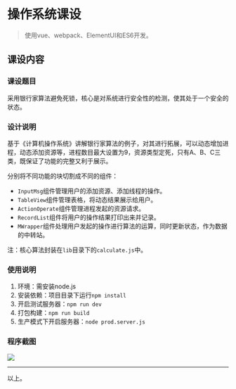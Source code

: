 # 操作系统课设

> 使用vue、webpack、ElementUI和ES6开发。

## 课设内容

### 课设题目

采用银行家算法避免死锁，核心是对系统进行安全性的检测，使其处于一个安全的状态。

### 设计说明

基于《计算机操作系统》讲解银行家算法的例子，对其进行拓展，可以动态增加进程，动态添加资源等，进程数目最大设置为9，资源类型定死，只有A、B、C三类，既保证了功能的完整又利于展示。

分别将不同功能的块切割成不同的组件：  
- `InputMsg`组件管理用户的添加资源、添加线程的操作。
- `TableView`组件管理表格，将动态结果展示给用户。
- `ActionOperate`组件管理进程发起的资源请求。
- `RecordList`组件将用户的操作结果打印出来并记录。
- `MWrapper`组件处理用户发起的操作进行算法的运算，同时更新状态，作为数据的中转站。

注：核心算法封装在`lib`目录下的`calculate.js`中。

### 使用说明

1. 环境：需安装node.js
2. 安装依赖：项目目录下运行`npm install`
3. 开启测试服务器：`npm run dev`
4. 打包构建：`npm run build`
5. 生产模式下开启服务器：`node prod.server.js`

### 程序截图

![](http://oxybu3xjd.bkt.clouddn.com/18-1-11/17848455.jpg)

---

以上。
